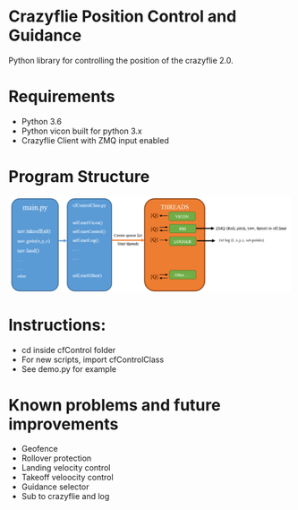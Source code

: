 # Crazyflie Position Control and Guidance

Python library for controlling the position of the crazyflie 2.0. 

# Requirements
- Python 3.6
- Python vicon built for python 3.x
- Crazyflie Client with ZMQ input enabled

# Program Structure

![alt text](/Documentation/flowchart.PNG)


# Instructions:
- cd inside cfControl folder
- For new scripts, import cfControlClass
- See demo.py for example
 

# Known problems and future improvements
- Geofence
- Rollover protection
- Landing velocity control
- Takeoff veloocity control
- Guidance selector
- Sub to crazyflie and log
